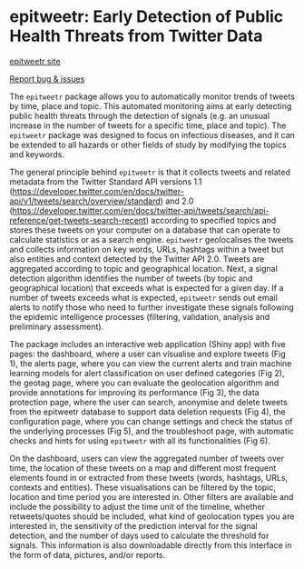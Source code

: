 # epitweetr: Early Detection of Public Health Threats from Twitter Data

[epitweetr site](https://github.com/EU-ECDC/epitweetr)

[Report bug & issues](https://github.com/EU-ECDC/epitweetr/issues)

The `epitweetr` package allows you to automatically monitor trends of tweets by time, place and topic. This automated monitoring aims at early detecting public health threats through the detection of signals (e.g. an unusual increase in the number of tweets for a specific time, place and topic). The `epitweetr` package was designed to focus on infectious diseases, and it can be extended to all hazards or other fields of study by modifying the topics and keywords.

The general principle behind `epitweetr` is that it collects tweets and related metadata from the Twitter Standard API versions 1.1 (https://developer.twitter.com/en/docs/twitter-api/v1/tweets/search/overview/standard) and 2.0 (https://developer.twitter.com/en/docs/twitter-api/tweets/search/api-reference/get-tweets-search-recent) according to specified topics and stores these tweets on your computer on a database that can operate to calculate statistics or as a search engine. `epitweetr` geolocalises the tweets and collects information on key words, URLs, hashtags within a tweet but also entities and context detected by the Twitter API 2.0. Tweets are aggregated according to topic and geographical location. Next, a signal detection algorithm identifies the number of tweets (by topic and geographical location) that exceeds what is expected for a given day. If a number of tweets exceeds what is expected, `epitweetr` sends out email alerts to notify those who need to further investigate these signals following the epidemic intelligence processes (filtering, validation, analysis and preliminary assessment).

The package includes  an interactive web application (Shiny app) with five pages: the dashboard, where a user can visualise and explore tweets (Fig 1), the alerts page, where you can view the current alerts and train machine learning models for alert classification on user defined categories (Fig 2), the geotag page, where you can evaluate the geolocation algorithm and provide annotations for improving its performance (Fig 3), the data protection page, where the user can search, anonymise and delete tweets from the epitweetr database to support data deletion requests (Fig 4), the configuration page, where you can change settings and check the status of the underlying processes (Fig 5), and the troubleshoot page, with automatic checks and hints for using `epitweetr` with all its functionalities (Fig 6). 

On the dashboard, users can view the aggregated number of tweets over time, the location of these tweets on a map and different most frequent elements found in or extracted from these tweets (words, hashtags, URLs, contexts and entities). These visualisations can be filtered by the topic, location and time period you are interested in. Other filters are available and include the possibility to adjust the time unit of the timeline, whether retweets/quotes should be included, what kind of geolocation types you are interested in, the sensitivity of the prediction interval for the signal detection, and the number of days used to calculate the threshold for signals. This information is also downloadable directly from this interface in the form of data, pictures, and/or reports.

